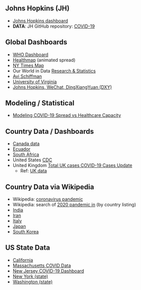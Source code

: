 
## Johns Hopkins (JH) 
- [Johns Hopkins dashboard](https://coronavirus.jhu.edu/map.html)
- **DATA**: JH GitHub repository: [COVID-19](https://github.com/CSSEGISandData/COVID-19)

## Global Dashboards
- [WHO Dashboard](https://experience.arcgis.com/experience/685d0ace521648f8a5beeeee1b9125cd)
- [Healthmap](https://www.healthmap.org/covid-19/) (animated spread)
- [NY Times Map](https://www.nytimes.com/interactive/2020/us/coronavirus-us-cases.html)
- Our World in Data [Research & Statistics](https://ourworldindata.org/coronavirus)
- [Avi Schiffman](https://ncov2019.live/data)
- [University of Virginia](http://nssac.bii.virginia.edu/covid-19/dashboard/)
- [Johns Hopkins, WeChat, DingXiangYuan (DXY)](https://shiny.john-coene.com/coronavirus/)

## Modeling / Statistical 
- [Modeling COVID-19 Spread vs Healthcare Capacity](https://alhill.shinyapps.io/COVID19seir/)

## Country Data / Dashboards
- [Canada data](https://www.canada.ca/en/public-health/services/diseases/2019-novel-coronavirus-infection.html)
- [Ecuador](https://coronavirusecuador.com)
- [South Africa](https://datastudio.google.com/u/0/reporting/1b60bdc7-bec7-44c9-ba29-be0e043d8534/page/hrUIB)
- United States [CDC](https://www.cdc.gov/coronavirus/2019-ncov/cases-in-us.html)
- United Kingdom [Total UK cases COVID-19 Cases Update](https://www.arcgis.com/apps/opsdashboard/index.html#/f94c3c90da5b4e9f9a0b19484dd4bb14)
    - Ref:  [UK data](https://www.gov.uk/government/publications/covid-19-track-coronavirus-cases)

## Country Data via Wikipedia
- Wikipedia:  [coronavirus pandemic](https://en.wikipedia.org/wiki/2019–20_coronavirus_pandemic)
- Wikipedia:  search of [2020 pandemic in](https://en.wikipedia.org/w/index.php?search=2020+coronavirus+pandemic+in&title=Special%3ASearch&go=Go&ns0=1) (by country listing)
- [India](https://en.wikipedia.org/wiki/2020_coronavirus_pandemic_in_India)
- [Iran](https://en.wikipedia.org/wiki/Template:2019–20_coronavirus_pandemic_data/Iran_medical_cases)
- [Italy](https://en.wikipedia.org/wiki/Template:2019–20_coronavirus_pandemic_data/Italy_medical_cases)
- [Japan](https://en.wikipedia.org/wiki/Template:2019–20_coronavirus_pandemic_data/Japan_medical_cases)
- [South Korea](https://en.wikipedia.org/wiki/Template:2019–20_coronavirus_pandemic_data/South_Korea_medical_cases)


## US State Data
- [California](https://www.latimes.com/projects/california-coronavirus-cases-tracking-outbreak/#nt=2PromoSuperLeadLarge-1col-7030col1-main)
- [Massachusetts COVID Data](https://www.mass.gov/info-details/covid-19-cases-quarantine-and-monitoring#covid-19-cases-in-massachusetts-)
- [New Jersey COVID-19 Dashboard](https://www.nj.gov/health/cd/topics/covid2019_dashboard.shtml)
- [New York (state)](https://www.health.ny.gov/diseases/communicable/coronavirus/)
- [Washington (state)](https://www.doh.wa.gov/Emergencies/Coronavirus)

